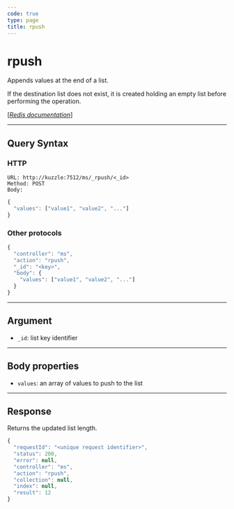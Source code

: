 ```yaml
---
code: true
type: page
title: rpush
---
```


# rpush

<SinceBadge version="1.0.0" />

Appends values at the end of a list.

If the destination list does not exist, it is created holding an empty list before performing the operation.

[[_Redis documentation_]](https://redis.io/commands/rpush)

---

## Query Syntax

### HTTP

```http
URL: http://kuzzle:7512/ms/_rpush/<_id>
Method: POST
Body:
```

```js
{
  "values": ["value1", "value2", "..."]
}
```

### Other protocols

```js
{
  "controller": "ms",
  "action": "rpush",
  "_id": "<key>",
  "body": {
    "values": ["value1", "value2", "..."]
  }
}
```

---

## Argument

- `_id`: list key identifier

---

## Body properties

- `values`: an array of values to push to the list

---

## Response

Returns the updated list length.

```javascript
{
  "requestId": "<unique request identifier>",
  "status": 200,
  "error": null,
  "controller": "ms",
  "action": "rpush",
  "collection": null,
  "index": null,
  "result": 12
}
```
